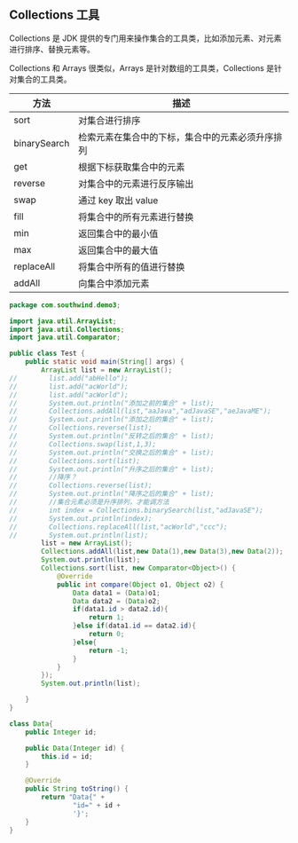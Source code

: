 ## Collections 工具

Collections 是 JDK 提供的专门用来操作集合的工具类，比如添加元素、对元素进行排序、替换元素等。

Collections 和 Arrays 很类似，Arrays 是针对数组的工具类，Collections 是针对集合的工具类。

| 方法         | 描述                                             |
| ------------ | ------------------------------------------------ |
| sort         | 对集合进行排序                                   |
| binarySearch | 检索元素在集合中的下标，集合中的元素必须升序排列 |
| get          | 根据下标获取集合中的元素                         |
| reverse      | 对集合中的元素进行反序输出                       |
| swap         | 通过 key 取出 value                              |
| fill         | 将集合中的所有元素进行替换                       |
| min          | 返回集合中的最小值                               |
| max          | 返回集合中的最大值                               |
| replaceAll   | 将集合中所有的值进行替换                         |
| addAll       | 向集合中添加元素                                 |

```java
package com.southwind.demo3;

import java.util.ArrayList;
import java.util.Collections;
import java.util.Comparator;

public class Test {
    public static void main(String[] args) {
        ArrayList list = new ArrayList();
//        list.add("abHello");
//        list.add("acWorld");
//        list.add("acWorld");
//        System.out.println("添加之前的集合" + list);
//        Collections.addAll(list,"aaJava","adJavaSE","aeJavaME");
//        System.out.println("添加之后的集合" + list);
//        Collections.reverse(list);
//        System.out.println("反转之后的集合" + list);
//        Collections.swap(list,1,3);
//        System.out.println("交换之后的集合" + list);
//        Collections.sort(list);
//        System.out.println("升序之后的集合" + list);
//        //降序？
//        Collections.reverse(list);
//        System.out.println("降序之后的集合" + list);
//        //集合元素必须是升序排列，才能调方法
//        int index = Collections.binarySearch(list,"adJavaSE");
//        System.out.println(index);
//        Collections.replaceAll(list,"acWorld","ccc");
//        System.out.println(list);
        list = new ArrayList();
        Collections.addAll(list,new Data(1),new Data(3),new Data(2));
        System.out.println(list);
        Collections.sort(list, new Comparator<Object>() {
            @Override
            public int compare(Object o1, Object o2) {
                Data data1 = (Data)o1;
                Data data2 = (Data)o2;
                if(data1.id > data2.id){
                    return 1;
                }else if(data1.id == data2.id){
                    return 0;
                }else{
                    return -1;
                }
            }
        });
        System.out.println(list);

    }
}

class Data{
    public Integer id;

    public Data(Integer id) {
        this.id = id;
    }

    @Override
    public String toString() {
        return "Data{" +
                "id=" + id +
                '}';
    }
}
```

